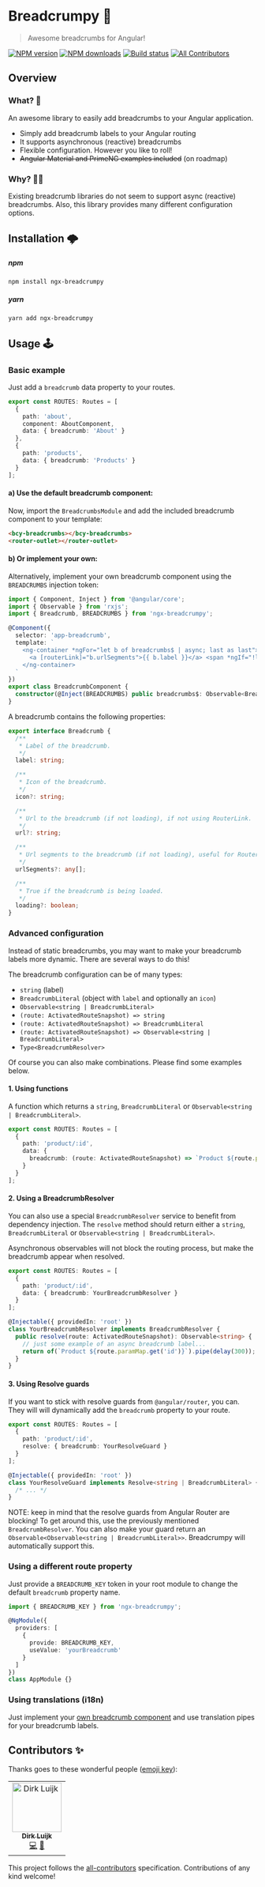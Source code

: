 # Breadcrumpy 🍞

> Awesome breadcrumbs for Angular!

[![NPM version](http://img.shields.io/npm/v/ngx-breadcrumpy.svg?style=flat-square)](https://www.npmjs.com/package/ngx-breadcrumpy)
[![NPM downloads](http://img.shields.io/npm/dm/ngx-breadcrumpy.svg?style=flat-square)](https://www.npmjs.com/package/ngx-breadcrumpy)
[![Build status](https://github.com/dirkluijk/ngx-breadcrumpy/actions/workflows/main.yml/badge.svg?branch=master)](https://github.com/dirkluijk/ngx-breadcrumpy/actions/workflows/main.yml)
[![All Contributors](https://img.shields.io/badge/all_contributors-1-orange.svg?style=flat-square)](#contributors-)

## Overview

### What? 🤔

An awesome library to easily add breadcrumbs to your Angular application.

* Simply add breadcrumb labels to your Angular routing
* It supports asynchronous (reactive) breadcrumbs
* Flexible configuration. However you like to roll!
* ~~Angular Material and PrimeNG examples included~~ (on roadmap)

### Why? 🤷‍♂️

Existing breadcrumb libraries do not seem to support async (reactive) breadcrumbs.
Also, this library provides many different configuration options.  

## Installation 🌩

##### npm

```
npm install ngx-breadcrumpy
```

##### yarn

```
yarn add ngx-breadcrumpy
```

## Usage 🕹

### Basic example

Just add a `breadcrumb` data property to your routes.

```typescript
export const ROUTES: Routes = [
  {
    path: 'about',
    component: AboutComponent,
    data: { breadcrumb: 'About' }
  },
  {
    path: 'products',
    data: { breadcrumb: 'Products' }
  }
];
```

#### a) Use the default breadcrumb component:
Now, import the `BreadcrumbsModule` and add the included breadcrumb component to your template:
```html
<bcy-breadcrumbs></bcy-breadcrumbs>
<router-outlet></router-outlet>
```

#### b) Or implement your own:
Alternatively, implement your own breadcrumb component using the `BREADCRUMBS` injection token:

```typescript
import { Component, Inject } from '@angular/core';
import { Observable } from 'rxjs';
import { Breadcrumb, BREADCRUMBS } from 'ngx-breadcrumpy';

@Component({
  selector: 'app-breadcrumb',
  template: `
    <ng-container *ngFor="let b of breadcrumbs$ | async; last as last">
      <a [routerLink]="b.urlSegments">{{ b.label }}</a> <span *ngIf="!last"> / </span>
    </ng-container>
  `
})
export class BreadcrumbComponent {
  constructor(@Inject(BREADCRUMBS) public breadcrumbs$: Observable<Breadcrumb[]>) {}
}
```

A breadcrumb contains the following properties:
````typescript
export interface Breadcrumb {
  /**
   * Label of the breadcrumb.
   */
  label: string;

  /**
   * Icon of the breadcrumb.
   */
  icon?: string;

  /**
   * Url to the breadcrumb (if not loading), if not using RouterLink.
   */
  url?: string;

  /**
   * Url segments to the breadcrumb (if not loading), useful for RouterLink.
   */
  urlSegments?: any[];

  /**
   * True if the breadcrumb is being loaded.
   */
  loading?: boolean;
}
````


### Advanced configuration

Instead of static breadcrumbs, you may want to make your breadcrumb labels more dynamic. There are several ways to do this!

The breadcrumb configuration can be of many types:

* `string` (label)
* `BreadcrumbLiteral` (object with `label` and optionally an `icon`)
* `Observable<string | BreadcrumbLiteral>`
* `(route: ActivatedRouteSnapshot) => string`
* `(route: ActivatedRouteSnapshot) => BreadcrumbLiteral`
* `(route: ActivatedRouteSnapshot) => Observable<string | BreadcrumbLiteral>`
* `Type<BreadcrumbResolver>`

Of course you can also make combinations. Please find some examples below.

#### 1. Using functions

A function which returns a `string`, `BreadcrumbLiteral` or `Observable<string | BreadcrumbLiteral>`.

```typescript
export const ROUTES: Routes = [
  {
    path: 'product/:id',
    data: {
      breadcrumb: (route: ActivatedRouteSnapshot) => `Product ${route.paramMap.get('id')}` 
    }
  }
];
```

#### 2. Using a BreadcrumbResolver

You can also use a special `BreadcrumbResolver` service to benefit from dependency injection.
The `resolve` method should return either a `string`, `BreadcrumbLiteral` or `Observable<string | BreadcrumbLiteral>`.

Asynchronous observables will not block the routing process, but make the breadcrumb appear when resolved. 

```typescript
export const ROUTES: Routes = [
  {
    path: 'product/:id',
    data: { breadcrumb: YourBreadcrumbResolver }
  }
];

@Injectable({ providedIn: 'root' })
class YourBreadcrumbResolver implements BreadcrumbResolver {
  public resolve(route: ActivatedRouteSnapshot): Observable<string> {
    // just some example of an async breadcrumb label...
    return of(`Product ${route.paramMap.get('id')}`).pipe(delay(300));
  }
}
```

#### 3. Using Resolve guards

If you want to stick with resolve guards from `@angular/router`, you can.
They will will dynamically add the `breadcrumb` property to your route.  

```typescript
export const ROUTES: Routes = [
  {
    path: 'product/:id',
    resolve: { breadcrumb: YourResolveGuard }
  }
];

@Injectable({ providedIn: 'root' })
class YourResolveGuard implements Resolve<string | BreadcrumbLiteral> {
  /* ... */
}
```

NOTE: keep in mind that the resolve guards from Angular Router are blocking! To get around this, use the
previously mentioned `BreadcrumbResolver`. You can also make your guard return
an `Observable<Observable<string | BreadcrumbLiteral>>`. Breadcrumpy will automatically support this.

### Using a different route property

Just provide a `BREADCRUMB_KEY` token in your root module to change the default `breadcrumb` property name.

```typescript
import { BREADCRUMB_KEY } from 'ngx-breadcrumpy';

@NgModule({
  providers: [
    {
      provide: BREADCRUMB_KEY,
      useValue: 'yourBreadcrumb'
    }
  ]
})
class AppModule {}
```

### Using translations (i18n)

Just implement your [own breadcrumb component](#b-or-implement-your-own) and use translation pipes for your breadcrumb labels.

## Contributors ✨

Thanks goes to these wonderful people ([emoji key](https://allcontributors.org/docs/en/emoji-key)):

<!-- ALL-CONTRIBUTORS-LIST:START - Do not remove or modify this section -->
<!-- prettier-ignore-start -->
<!-- markdownlint-disable -->
<table>
  <tr>
    <td align="center"><a href="https://github.com/dirkluijk"><img src="https://avatars2.githubusercontent.com/u/2102973?v=4" width="100px;" alt="Dirk Luijk"/><br /><sub><b>Dirk Luijk</b></sub></a><br /><a href="https://github.com/dirkluijk/@ngx-dirkluijk/ngx-breadcrumpy/commits?author=dirkluijk" title="Code">💻</a> <a href="https://github.com/dirkluijk/ngx-breadcrumpy/commits?author=dirkluijk" title="Documentation">📖</a></td>
  </tr>
</table>

<!-- markdownlint-enable -->
<!-- prettier-ignore-end -->
<!-- ALL-CONTRIBUTORS-LIST:END -->

This project follows the [all-contributors](https://github.com/all-contributors/all-contributors) specification. Contributions of any kind welcome!
